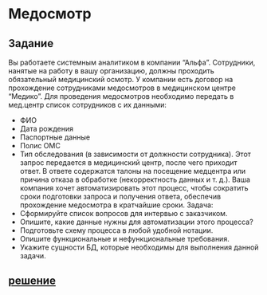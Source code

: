 # Медосмотр
## Задание
Вы работаете системным аналитиком в компании “Альфа”. Сотрудники, нанятые на работу в вашу организацию, должны проходить обязательный медицинский осмотр. У компании есть договор на прохождение сотрудниками медосмотров в медицинском центре “Медико”.
Для проведения медосмотров необходимо передать в мед.центр список сотрудников с их данными:
- ФИО
- Дата рождения
- Паспортные данные
- Полис ОМС
- Тип обследования (в зависимости от должности сотрудника).
Этот запрос передается в медицинский центр, после чего приходит ответ. В ответе содержатся талоны на посещение медцентра или причина отказа в обработке (некорректность данных и т. д.).
Ваша компания хочет автоматизировать этот процесс, чтобы сократить сроки подготовки запроса и получения ответа, обеспечив прохождение медосмотра в кратчайшие сроки.
Задача:
- Сформируйте список вопросов для интервью с заказчиком.
- Опишите, какие данные нужны для автоматизации этого процесса?
- Подготовьте схему процесса в любой удобной нотации.
- Опишите функциональные и нефункциональные требования.
- Укажите сущности БД, которые необходимы для выполнения данной задачи.

## [решение](https://docs.google.com/document/d/1CflcV9T4l6eYePIMCPGJuRmbryhY9sXuZDqxixSTtEs/edit?usp=sharing)